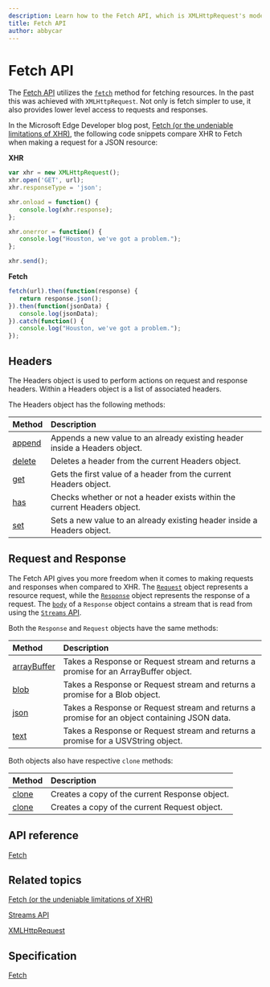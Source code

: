```yaml
---
description: Learn how to the Fetch API, which is XMLHttpRequest's modern-day replacement.
title: Fetch API
author: abbycar
---
```


# Fetch API

The [Fetch API](https://msdn.microsoft.com/library/mt718765) utilizes the [`fetch`](https://msdn.microsoft.com/library/mt718769) method for fetching resources. In the past this was achieved with `XMLHttpRequest`. Not only is fetch simpler to use, it also provides lower level access to requests and responses.

In the Microsoft Edge Developer blog post, [Fetch (or the undeniable limitations of XHR)](https://blogs.windows.com/msedgedev/2016/05/24/fetch-and-xhr-limitations/), the following code snippets compare XHR to Fetch when making a request for a JSON resource:

**XHR**
```javascript
var xhr = new XMLHttpRequest();
xhr.open('GET', url);
xhr.responseType = 'json';

xhr.onload = function() {
   console.log(xhr.response);
};

xhr.onerror = function() {
   console.log("Houston, we've got a problem.");
};

xhr.send();
```

**Fetch**
```javascript
fetch(url).then(function(response) {
   return response.json();
}).then(function(jsonData) {
   console.log(jsonData);
}).catch(function() {
   console.log("Houston, we've got a problem.");
});
```
## Headers
The Headers object is used to perform actions on request and response headers. Within a Headers object is a list of associated headers.

The Headers object has the following methods:

Method | Description
:----- | :-------
[append](https://msdn.microsoft.com/library/mt718744) | Appends a new value to an already existing header inside a Headers object.
[delete](https://msdn.microsoft.com/library/mt718760) | Deletes a header from the current Headers object.
[get](https://msdn.microsoft.com/library/mt718768) | Gets the first value of a header from the current Headers object.
[has](https://msdn.microsoft.com/library/mt718771) | Checks whether or not a header exists within the current Headers object.
[set](https://msdn.microsoft.com/library/mt718792) | Sets a new value to an already existing header inside a Headers object.

## Request and Response
The Fetch API gives you more freedom when it comes to making requests and responses when compared to XHR. The [`Request`](https://msdn.microsoft.com/library/mt718786) object represents a resource request, while the [`Response`](https://msdn.microsoft.com/library/mt718790) object represents the response of a request.
The [`body`](https://msdn.microsoft.com/library/mt709131) of a `Response` object contains a stream that is read from using the [`Streams` API](https://msdn.microsoft.com/library/mt709019).

Both the `Response` and `Request` objects have the same methods:

Method | Description
:----- | :-------
[arrayBuffer](https://msdn.microsoft.com/library/mt718744) | Takes a Response or Request stream and returns a promise for an ArrayBuffer object.
[blob](https://msdn.microsoft.com/library/mt718760) | Takes a Response or Request stream and returns a promise for a Blob object.
[json](https://msdn.microsoft.com/library/mt718768) | Takes a Response or Request stream and returns a promise for an object containing JSON data.
[text](https://msdn.microsoft.com/library/mt718771) | Takes a Response or Request stream and returns a promise for a USVString object.

Both objects also have respective `clone` methods:

Method | Description
:----- | :-------
[clone](https://msdn.microsoft.com/library/mt709016) | Creates a copy of the current Response object.
[clone](https://msdn.microsoft.com/library/mt718784) | Creates a copy of the current Request object.



## API reference
[Fetch](https://msdn.microsoft.com/library/mt718765)


## Related topics
[Fetch (or the undeniable limitations of XHR)](https://blogs.windows.com/msedgedev/2016/05/24/fetch-and-xhr-limitations/)


[Streams API](../streams-API/)

[XMLHttpRequest](../XMLHttpRequest)

## Specification
[Fetch](https://fetch.spec.whatwg.org/)
